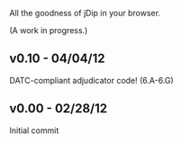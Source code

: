 All the goodness of jDip in your browser.

(A work in progress.)


v0.10 - 04/04/12
----------------
DATC-compliant adjudicator code! (6.A-6.G)

v0.00 - 02/28/12
----------------
Initial commit